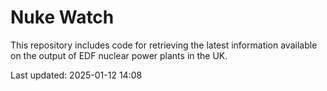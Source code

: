 # Nuke Watch

This repository includes code for retrieving the latest information available on the output of EDF nuclear power plants in the UK.

Last updated: 2025-01-12 14:08